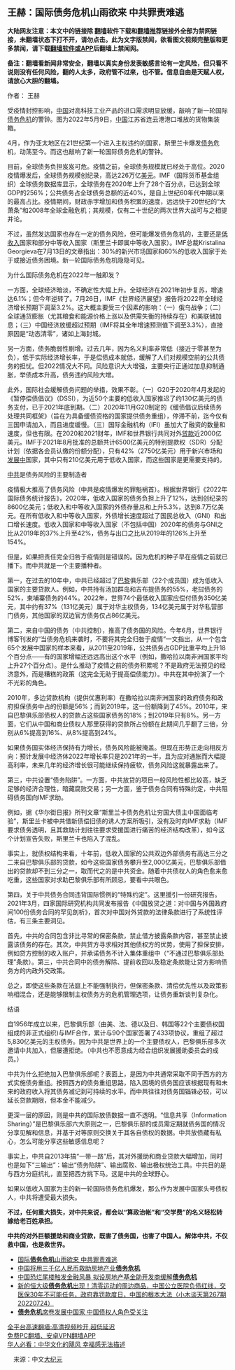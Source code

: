  <!-- 面包屑导航 --> <h2>王赫：国际债务危机山雨欲来 中共罪责难逃</h2> <p class="notice"><b>大陆网友注意：本文中的链接除 <a href="https://github.com/bannedbook/fanqiang" >翻墙</a>软件下载和<a href="https://github.com/killgcd/justmysocks/blob/master/README.md">翻墙推荐</a>链接外全部为禁网链接，未翻墙状态下打不开，请勿点击。此为文字版禁闻，欲看图文视频完整版和更多禁闻，请下载<a href="https://github.com/bannedbook/fanqiang">翻墙软件或APP</a>后翻墙上禁闻网。</p><p>备注：翻墙看新闻非常安全，翻墙以真实身份发表敏感言论有一定风险，但只看不说则没有任何风险，翻的人太多，政府管不过来，也不管。信息自由是天赋人权，请放心大胆的翻墙。</b></p>  <div class="entry"> <p>作者： 王赫</p> <p id="conimg">受疫情封控影响，<span class='wp_keywordlink_affiliate'><a href="https://www.bannedbook.org/" title="中国" target="_blank">中国</a></span>对高科技工业产品的进口需求明显放缓，敲响了新一轮国际<a href="https://www.bannedbook.org/bnews/tag/%E5%80%BA%E5%8A%A1%E5%8D%B1%E6%9C%BA/" class="st_tag internal_tag" rel="tag" title="标签 债务危机 下的日志">债务危机</a>的警钟。图为2022年5月9日，<a href="https://www.bannedbook.org/bnews/tag/%E4%B8%AD%E5%9B%BD/" class="st_tag internal_tag" rel="tag" title="标签 中国 下的日志">中国</a>江苏省连云港港口堆放的货物集装箱。</p> <p>4月，作为亚太地区在21世纪第一个进入主权违约的国家，斯里兰卡爆发<a href="https://www.bannedbook.org/bnews/tag/%e5%80%ba%e5%8a%a1/" class="st_tag internal_tag" rel="tag" title="标签 债务 下的日志">债务</a>危机，动荡至今。而这也敲响了新一轮国际债务危机的警钟。</p> <p>目前，全球债务负担岌岌可危。疫情之前，全球债务规模就已经处于高位。2020疫情爆发后，全球债务规模创纪录，高达226万亿<a href="https://www.bannedbook.org/bnews/tag/%e7%be%8e%e5%85%83/" class="st_tag internal_tag" rel="tag" title="标签 美元 下的日志">美元</a>。IMF（国际货币基金组织）全球债务数据库显示，全球债务在2020年上升了28个百分点，已达到全球GDP的256%；公共债务占全球债务总额的近40%，是自上世纪60年代中期以来的最高占比。疫情期间，财政赤字增加和债务积累的速度，远远快于20世纪的“大萧条”和2008年全球金融危机；其规模，仅有二十世纪的两次世界大战可与之相提并论。</p> <p>不过，虽然发达国家也存在一定的债务风险，但可能爆发债务危机的，主要还是<a href="https://www.bannedbook.org/bnews/tag/%E4%BD%8E%E6%94%B6%E5%85%A5/" class="st_tag internal_tag" rel="tag" title="标签 低收入 下的日志">低收入</a>国家和部分中等收入国家（斯里兰卡即属中等收入国家）。IMF总裁Kristalina Georgieva在7月13日的文章指出：30%的新兴市场国家和60%的低收入国家于处于或接近债务困境。新一轮国际债务危机隐隐可见。</p> <p>为什么国际债务危机在2022年一触即发？</p> <p>一方面，全球经济暗淡，不确定性大幅上升。全球经济在2021年初步复苏，增速达6.1%；但今年逆转了。7月26日，IMF《世界经济展望》报告将2022年全球经济增长预期下调至3.2%。这大概主要受三个因素的影响：（一）俄乌战争；（二）全球通货膨胀（尤其粮食和能源价格上涨以及供需失衡的持续存在）和美联储加息；（三）中国经济放缓超过预期（IMF将其全年增速预测值下调至3.3%），直接原因是“动态清零”，诸如上海封城。</p> <p>另一方面，债务脆弱性剧增。过去几年，因为名义利率非常低（接近于零甚至为负），低于实际经济增长率，于是偿债成本就低，缓解了人们对规模空前的公共债务的担忧。但2022情况大不同。风险意识大大增强，主要央行正通过加息抑制通胀，举债成本升高，债务违约风险大增。</p>  <p>此外，国际社会缓解债务问题的举措，效果不彰。（一）G20于2020年4月发起的《暂停偿债倡议》（DSSI），为近50个主要的低收入国家推迟了约130亿美元的债务支付，已于2021年底到期。（二）2020年11月G20制定的《缓债倡议后续债务处理共同框架》（旨在为具备缓债资格的国家提供债务重组），停滞不前，迄今仅有三国申请加入，而且进度缓慢。（三）国际金融机构（IFI）虽加大了融资的数量和速度，但也有限。在2020和2021财年，IMF和世界银行共同对外<a href="https://www.bannedbook.org/bnews/tag/%E8%B4%B7%E6%AC%BE/" class="st_tag internal_tag" rel="tag" title="标签 贷款 下的日志">贷款</a>近2000亿美元。IMF于2021年8月批准的总额共计6500亿美元的特别提款权（SDR）分配计划（依据各会员认缴的份额分配），只有42%（2750亿美元）用于新兴市场和<span class='wp_keywordlink'><a href="https://www.bannedbook.org/forum11/topic335.html" title="禁片：发展中出现的问题，只能靠发展解决？" target="_blank">发展中</a></span>国家，其中只有210亿美元用于低收入国家，而这些国家是更需要支持的。</p> <p><a href="https://www.bannedbook.org/bnews/tag/%e4%b8%ad%e5%85%b1/" class="st_tag internal_tag" rel="tag" title="标签 中共 下的日志">中共</a>是债务风险的主要制造者</p> <p>疫情极大推高了债务风险（中共是疫情爆发的罪魁祸首）。根据世界银行《2022年国际债务统计报告》，2020年，低收入国家的债务负担上升了12%，达到创纪录的8600亿美元；低收入和中等收入国家的外债存量总和上升5.3%，达到8.7万亿美元。在所有低收入和中等收入国家，外债增长速度超过了国民总收入（GNI）和出口增长速度。低收入国家和中等收入国家（不包括中国）2020年的债务与GNI之比从2019年的37%上升至42%，债务与出口之比从2019年的126%上升至154%。</p> <p>但是，如果把责任完全归咎于疫情则是错误的。因为危机的种子早在疫情之前就已播下。而中共就是一个主要播种者。</p> <p>第一，在过去的10年中，中共已经超过了<a href="https://www.bannedbook.org/bnews/tag/%e5%b7%b4%e9%bb%8e/" class="st_tag internal_tag" rel="tag" title="标签 巴黎 下的日志">巴黎</a>俱乐部（22个成员国）成为低收入国家的主要贷款人。例如，中共持有汤加群岛和吉布提债务的55%，老挝债务的52%，柬埔寨债务的44%。2022年，世界74个最低收入国家应偿付债务350亿美元，其中约有37%（131亿美元）属于对华主权债务，134亿美元属于对华私营部门债务，其他国家的双边官方债务仅占86亿美元。</p> <p>第二，来自中国的债务（中共控制），推高了债务国的风险。今年6月，世界银行博客刊发的“当债务危机来袭时，不要将其完全归咎于疫情”一文指出，从一个包含65个发展中国家的样本来看，从2011至2019年，公共债务占GDP比重平均上升18个百分点——有的国家增幅还远远高出这个水平（例如，撒哈拉以南非洲国家平均上升27个百分点）。是什么推动了疫情之前的债务积累呢？不是政府无法预见的经济意外，而是糟糕的政策（这完全无助于提高偿债能力）。中共在其中扮演了一个不光彩的角色。</p> <p>2010年，多边贷款机构（提供优惠利率）在撒哈拉以南非洲国家的政府债务和政府担保债务中占的份额是56%；而到2019年，这一份额降到了45%。2010年，来自巴黎俱乐部债权人的贷款占这些国家债务的18%；到2019年只有8%。另一方面，它们从中国和商业债权人那里获得的贷款所占份额在此期间几乎翻了三倍，分别从6%提高到16%、从8%提高到24%。</p> <p>如果债务国实体经济保持有力增长，债务风险能被掩盖。但现在形势正走向相反方向：预计发展中经济体2022年增长率只是2021年的一半，且为应对通胀而大幅提高利率，未来几年的经济增长很可能继续保持疲软，债务风险这就暴露出来了。</p>  <p>第三，中共设置“债务陷阱”。一方面，中共放贷的项目一般风险性都比较高，缺乏足够的经济合理性，暗藏腐败交易；另一方面，鉴于债务合同有特殊约定，中共阻碍债务国向IMF求助。</p> <p>例如，据《华尔街日报》所刊文章“斯里兰卡债务危机让穷国大债主中国面临考验”，斯里兰卡被中共借新债偿旧债的诱人方案所吸引，没有及时向IMF求助（IMF要求债务透明，且其救助计划往往要求受援国进行痛苦的经济结构改革），如今这个计划宣告失败，斯里兰卡也陷入了混乱。</p> <p>事实上，就债权结构来看，十年前，低收入国家的公共双边外部债务有高达三分之二来自巴黎俱乐部的贷款，如今这些国家债务攀升至2,000亿美元，巴黎俱乐部借出的贷款却不到三分之一，取而代之的是中共资金。随着中共债权人的角色愈来愈吃重，这些国家对求助巴黎俱乐部有所顾忌，要看中共眼色。</p> <p>第四，关于中共债务合同违背国际惯例的“特殊约定”。这里援引一份研究报告。2021年3月，四家国际研究机构共同发布报告《中国放贷之道：对中国与外国政府间100份债务合同的罕见剖析》，首次对中国对外贷款的法律条款进行了系统性评估，有三条主要洞见。</p> <p>首先，中共的合同包含非比寻常的保密条款，禁止借方披露条款内容，甚至禁止披露该债务的存在。其次，中共贷方寻求相对其他债权方的优势，使用了担保安排，例如贷方控制的收入账户，并承诺债务不计入集体重组中（“不通过巴黎俱乐部处理”条款）。第三，中共合同中的债务解除、提前收回以及稳定条款能让贷方影响债务方的内政外交政策。</p> <p>总之，即使这些条款在法庭上不能强制执行，但保密条款、清偿优先性以及政策影响相混合，还是能够限制主权债务方的危机管理选项，让债务重新谈判复杂化。</p> <p>结语</p> <p>自1956年成立以来，巴黎俱乐部（由美、法、德以及日、韩国等22个主要债权国组成的非正式组织)与IMF合作，累计与90个国家签署了433项协议，重组了超过5,830亿美元的主权债务。因为中共是世界上的一个主要债权人，巴黎俱乐部多次邀请中共加入，但屡遭拒绝。（中共也不愿意成为经合组织发展援助委员会的成员。）</p>  <p>中共为什么拒绝加入巴黎俱乐部呢？表面上，是因为中共通常采取不同于西方的方式实施债务重组。按照西方的债务重组思路，陷入困境的债务国应该根据现有和未来的政府收入将其债务减记到可持续的水平。而中共往往对债务国锱铢必较，可以延长贷款期限，但本金不能减少。</p> <p>更深一层的原因，则是中共的国际放债数据一直不透明。“信息共享（Information Sharing）”是巴黎俱乐部六大原则之一，巴黎俱乐部的成员需定期就债务国的情况分享见解和信息，并基于对等原则交换关于其各自债权的数据。中共放债藏有私心，怎么可能分享这些敏感信息呢？</p> <p>事实上，中共自2013年搞“一带一路”后，其对外援助和商业贷款大幅增加，同时也是如下“三输出”：输出“债务陷阱”、输出腐败、输出极权统治工具。中共目的是与西方分庭抗礼，直至把西方挑下马。这是中共的全球野心。</p> <p>如果以低收入国家为主的新一轮国际债务危机爆发，那么作为发展中国家头号债权人，中共将遭受最大损失。</p> <p><strong>不过，任何重大损失，对中共来说，都会以“算政治帐”和“交学费”的名义轻松转嫁给老百姓承担。</strong></p> <p><strong>中共的对外巨额援助和商业贷款，既害了债务国，也害了中国人。解体中共，不仅救中国，也是救世界。</strong></p> <div id="taboola-mid-1"></div>  <ul class='op-related-articles' title='相关阅读'> <li><a href='https://www.bannedbook.org/bnews/ssgc/20220730/1765158.html' target='_blank'>国际<b>债务危机</b>山雨欲来 中共罪责难逃</a></li> <li><a href='https://www.bannedbook.org/bnews/ssgc/20220726/1763007.html' target='_blank'>中国将用三千亿人民币救助房地产业<b>债务危机</b></a></li> <li><a href='https://www.bannedbook.org/bnews/headline/20220725/1762933.html' target='_blank'>中国恐烂尾楼触发金融风暴 拟设房地产基金助开发商缓解<b>债务危机</b></a></li> <li><a href='https://www.bannedbook.org/bnews/bannedvideo/20220724/1762512.html' target='_blank'>新的恒大级<b>债务危机</b>出现！清零运动的周边商品，中国公立医院负债红线，交医保30年不可能任务，政府靠罚款度日，中国的根本大法（小木谈天第267期 20220724）</a></li> <li><a href='https://www.bannedbook.org/bnews/headline/20220720/1760555.html' target='_blank'><b>债务危机</b>席卷发展中国家 中国债权人角色受关注</a></li> </ul> <p class="texttj"> <a href="https://github.com/bannedbook/fanqiang/wiki/V2ray%E6%9C%BA%E5%9C%BA" target="_blank">全平台高速翻墙:高清视频秒开,超低延迟</a><br/> <a href="https://github.com/bannedbook/fanqiang/wiki/%E7%A6%81%E9%97%BB%E7%BD%91%E5%AE%89%E5%8D%93%E7%BF%BB%E5%A2%99%E6%96%B0%E9%97%BBAPP" target="_blank">免费PC翻墙、安卓VPN翻墙APP</a><br/> <a href="https://www.bannedbook.org/bnews/comments/20220220/1694796.html" target="_blank">华人必看：中华文化的飓风 幸福感无法描述</a> </p><p class="src-info">　来源：中文<span class='wp_keywordlink_affiliate'><a href="http://www.epochtimes.com/" title="大纪元" target="_blank">大纪元</a></span> </p> <a name='sharetosocial'></a>  <div style="margin-bottom:5px;padding-bottom:5px;clear:both"> <div id="archive-pix-1" class="banner-ads"> <!-- AuctionX Display platform tag START --> <div id="27602x728x90x621x_ADSLOT1" clicktrack="%%CLICK_URL_ESC%%"></div>  <!-- AuctionX Display platform tag END --> </div> <div id="archive-pix-2" class="banner-ads"> <!-- AuctionX Display platform tag START --> <div id="27556x300x250x621x_ADSLOT1" clicktrack="%%CLICK_URL_ESC%%" style="margin:0 auto;text-align:center"></div>  <!-- AuctionX Display platform tag END --> </div> </div>  <div id="archive-pix-1" class="banner-ads"> <!-- AuctionX Display platform tag START --> <div id="27603x728x90x621x_ADSLOT1" clicktrack="%%CLICK_URL_ESC%%"></div>  <!-- AuctionX Display platform tag END --> </div> </div><!--END ENTRY--> 
